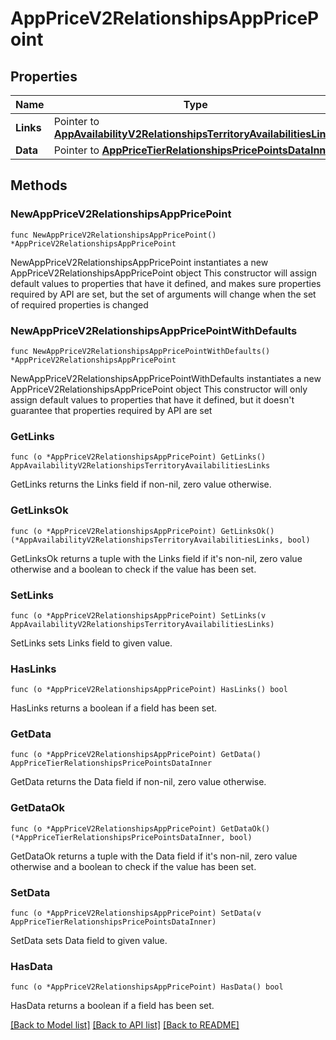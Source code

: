 # AppPriceV2RelationshipsAppPricePoint

## Properties

Name | Type | Description | Notes
------------ | ------------- | ------------- | -------------
**Links** | Pointer to [**AppAvailabilityV2RelationshipsTerritoryAvailabilitiesLinks**](AppAvailabilityV2RelationshipsTerritoryAvailabilitiesLinks.md) |  | [optional] 
**Data** | Pointer to [**AppPriceTierRelationshipsPricePointsDataInner**](AppPriceTierRelationshipsPricePointsDataInner.md) |  | [optional] 

## Methods

### NewAppPriceV2RelationshipsAppPricePoint

`func NewAppPriceV2RelationshipsAppPricePoint() *AppPriceV2RelationshipsAppPricePoint`

NewAppPriceV2RelationshipsAppPricePoint instantiates a new AppPriceV2RelationshipsAppPricePoint object
This constructor will assign default values to properties that have it defined,
and makes sure properties required by API are set, but the set of arguments
will change when the set of required properties is changed

### NewAppPriceV2RelationshipsAppPricePointWithDefaults

`func NewAppPriceV2RelationshipsAppPricePointWithDefaults() *AppPriceV2RelationshipsAppPricePoint`

NewAppPriceV2RelationshipsAppPricePointWithDefaults instantiates a new AppPriceV2RelationshipsAppPricePoint object
This constructor will only assign default values to properties that have it defined,
but it doesn't guarantee that properties required by API are set

### GetLinks

`func (o *AppPriceV2RelationshipsAppPricePoint) GetLinks() AppAvailabilityV2RelationshipsTerritoryAvailabilitiesLinks`

GetLinks returns the Links field if non-nil, zero value otherwise.

### GetLinksOk

`func (o *AppPriceV2RelationshipsAppPricePoint) GetLinksOk() (*AppAvailabilityV2RelationshipsTerritoryAvailabilitiesLinks, bool)`

GetLinksOk returns a tuple with the Links field if it's non-nil, zero value otherwise
and a boolean to check if the value has been set.

### SetLinks

`func (o *AppPriceV2RelationshipsAppPricePoint) SetLinks(v AppAvailabilityV2RelationshipsTerritoryAvailabilitiesLinks)`

SetLinks sets Links field to given value.

### HasLinks

`func (o *AppPriceV2RelationshipsAppPricePoint) HasLinks() bool`

HasLinks returns a boolean if a field has been set.

### GetData

`func (o *AppPriceV2RelationshipsAppPricePoint) GetData() AppPriceTierRelationshipsPricePointsDataInner`

GetData returns the Data field if non-nil, zero value otherwise.

### GetDataOk

`func (o *AppPriceV2RelationshipsAppPricePoint) GetDataOk() (*AppPriceTierRelationshipsPricePointsDataInner, bool)`

GetDataOk returns a tuple with the Data field if it's non-nil, zero value otherwise
and a boolean to check if the value has been set.

### SetData

`func (o *AppPriceV2RelationshipsAppPricePoint) SetData(v AppPriceTierRelationshipsPricePointsDataInner)`

SetData sets Data field to given value.

### HasData

`func (o *AppPriceV2RelationshipsAppPricePoint) HasData() bool`

HasData returns a boolean if a field has been set.


[[Back to Model list]](../README.md#documentation-for-models) [[Back to API list]](../README.md#documentation-for-api-endpoints) [[Back to README]](../README.md)


